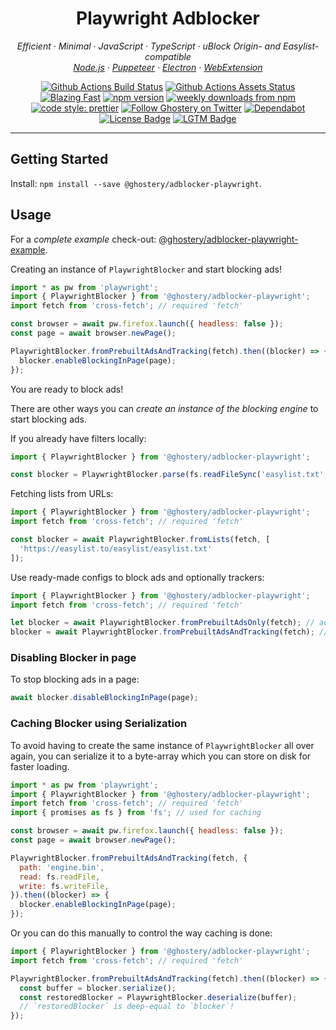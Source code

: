 <h1 align="center">Playwright Adblocker</h2>

<p align="center">
  <em>
    Efficient
    · Minimal
    · JavaScript
    · TypeScript
    · uBlock Origin- and Easylist-compatible
  </em>
  <br />
  <em>
    <a href="https://github.com/ghostery/adblocker/tree/master/packages/adblocker">Node.js</a>
    · <a href="https://github.com/ghostery/adblocker/tree/master/packages/adblocker-puppeteer">Puppeteer</a>
    · <a href="https://github.com/ghostery/adblocker/tree/master/packages/adblocker-electron">Electron</a>
    · <a href="https://github.com/ghostery/adblocker/tree/master/packages/adblocker-webextension">WebExtension</a>
  </em>
</p>

<p align="center">
  <a href="https://github.com/ghostery/adblocker/actions?query=workflow%3ATests">
    <img alt="Github Actions Build Status" src="https://img.shields.io/github/actions/workflow/status/ghostery/adblocker/tests.yml?branch=master&label=tests&style=flat-square"></a>
  <a href="https://github.com/ghostery/adblocker/actions?query=workflow%3Assets">
    <img alt="Github Actions Assets Status" src="https://img.shields.io/github/actions/workflow/status/ghostery/adblocker/assets.yml?branch=master&label=assets&style=flat-square"></a>
  <a href="https://twitter.com/acdlite/status/974390255393505280">
    <img alt="Blazing Fast" src="https://img.shields.io/badge/speed-blazing%20%F0%9F%94%A5-brightgreen.svg?style=flat-square"></a>
  <a href="https://www.npmjs.com/package/@ghostery/adblocker">
    <img alt="npm version" src="https://img.shields.io/npm/v/@ghostery/adblocker.svg?style=flat-square"></a>
  <a href="https://www.npmjs.com/package/@ghostery/adblocker">
    <img alt="weekly downloads from npm" src="https://img.shields.io/npm/dw/@ghostery/adblocker.svg?style=flat-square"></a>
  <br/>
  <a href="#badge">
    <img alt="code style: prettier" src="https://img.shields.io/badge/code_style-prettier-ff69b4.svg?style=flat-square"></a>
  <a href="https://twitter.com/ghostery">
    <img alt="Follow Ghostery on Twitter" src="https://img.shields.io/twitter/follow/ghostery.svg?label=follow+ghostery&style=flat-square"></a>
  <a href="https://github.com/ghostery/adblocker">
    <img alt="Dependabot" src="https://img.shields.io/badge/dependabot-enabled-brightgreen?logo=dependabot&style=flat-square"></a>
  <a href="https://github.com/ghostery/adblocker/blob/master/LICENSE">
    <img alt="License Badge" src="https://img.shields.io/github/license/ghostery/adblocker?style=flat-square"></a>
  <a href="https://lgtm.com/projects/g/ghostery/adblocker?mode=list">
    <img alt="LGTM Badge" src="https://img.shields.io/lgtm/alerts/github/ghostery/adblocker?style=flat-square"></a>
</p>

---

## Getting Started

Install: `npm install --save @ghostery/adblocker-playwright`.

## Usage

For a *complete example* check-out: [@ghostery/adblocker-playwright-example](https://github.com/ghostery/adblocker/tree/master/packages/adblocker-playwright-example).

Creating an instance of `PlaywrightBlocker` and start blocking ads!

```javascript
import * as pw from 'playwright';
import { PlaywrightBlocker } from '@ghostery/adblocker-playwright';
import fetch from 'cross-fetch'; // required 'fetch'

const browser = await pw.firefox.launch({ headless: false });
const page = await browser.newPage();

PlaywrightBlocker.fromPrebuiltAdsAndTracking(fetch).then((blocker) => {
  blocker.enableBlockingInPage(page);
});
```

You are ready to block ads!

There are other ways you can *create an instance of the blocking engine* to
start blocking ads.

If you already have filters locally:
```javascript
import { PlaywrightBlocker } from '@ghostery/adblocker-playwright';

const blocker = PlaywrightBlocker.parse(fs.readFileSync('easylist.txt', 'utf-8'));
```

Fetching lists from URLs:
```javascript
import { PlaywrightBlocker } from '@ghostery/adblocker-playwright';
import fetch from 'cross-fetch'; // required 'fetch'

const blocker = await PlaywrightBlocker.fromLists(fetch, [
  'https://easylist.to/easylist/easylist.txt'
]);
```

Use ready-made configs to block ads and optionally trackers:
```javascript
import { PlaywrightBlocker } from '@ghostery/adblocker-playwright';
import fetch from 'cross-fetch'; // required 'fetch'

let blocker = await PlaywrightBlocker.fromPrebuiltAdsOnly(fetch); // ads only
blocker = await PlaywrightBlocker.fromPrebuiltAdsAndTracking(fetch); // ads and tracking
```

### Disabling Blocker in page

To stop blocking ads in a page:

```javascript
await blocker.disableBlockingInPage(page);
```

### Caching Blocker using Serialization

To avoid having to create the same instance of `PlaywrightBlocker` all over again,
you can serialize it to a byte-array which you can store on disk for faster
loading.

```javascript
import * as pw from 'playwright';
import { PlaywrightBlocker } from '@ghostery/adblocker-playwright';
import fetch from 'cross-fetch'; // required 'fetch'
import { promises as fs } from 'fs'; // used for caching

const browser = await pw.firefox.launch({ headless: false });
const page = await browser.newPage();

PlaywrightBlocker.fromPrebuiltAdsAndTracking(fetch, {
  path: 'engine.bin',
  read: fs.readFile,
  write: fs.writeFile,
}).then((blocker) => {
  blocker.enableBlockingInPage(page);
});
```

Or you can do this manually to control the way caching is done:

```javascript
import { PlaywrightBlocker } from '@ghostery/adblocker-playwright';
import fetch from 'cross-fetch'; // required 'fetch'

PlaywrightBlocker.fromPrebuiltAdsAndTracking(fetch).then((blocker) => {
  const buffer = blocker.serialize();
  const restoredBlocker = PlaywrightBlocker.deserialize(buffer);
  // `restoredBlocker` is deep-equal to `blocker`!
});
```

